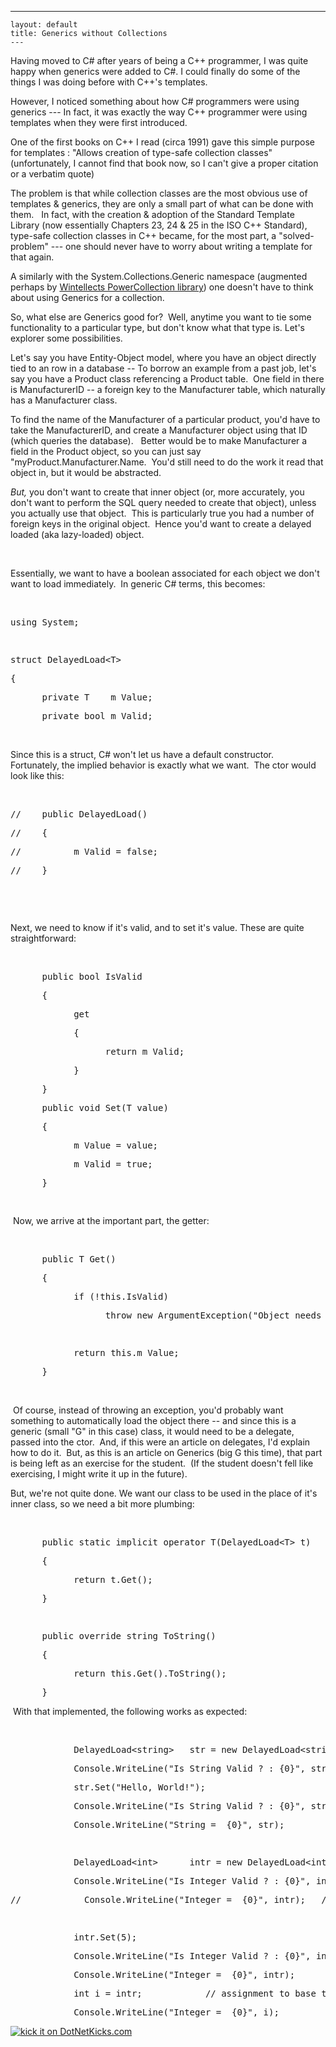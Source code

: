   ---
    layout: default
    title: Generics without Collections
    ---

  <p>Having moved to C# after years of being a C++ programmer, I was quite happy when generics were added to C#. I could finally do some of the things I was doing before with C++'s templates.</p> <p>However, I noticed something about how C# programmers were using generics --- In fact, it was exactly the way C++ programmer were using templates when they were first introduced.</p> <p>One of the first books on C++ I read (circa 1991) gave this simple purpose for templates : "Allows creation of type-safe collection classes"  (unfortunately, I cannot find that book now, so I can't give a proper citation or a verbatim quote)</p> <p>The problem is that while collection classes are the most obvious use of templates &amp; generics, they are only a small part of what can be done with them.   In fact, with the creation &amp; adoption of the Standard Template Library (now essentially Chapters 23, 24 &amp; 25 in the ISO C++ Standard), type-safe collection classes in C++ became, for the most part, a "solved-problem" --- one should never have to worry about writing a template for that again.</p> <p>A similarly with the System.Collections.Generic namespace (augmented perhaps by <a href="http://www.wintellect.com/Weblogs/PowerCollections10ForNET20RTM.aspx">Wintellects PowerCollection library</a>) one doesn't have to think about using Generics for a collection.  </p> <p>So, what else are Generics good for?  Well, anytime you want to tie some functionality to a particular type, but don't know what that type is. Let's explorer some possibilities.</p> <p>Let's say you have Entity-Object model, where you have an object directly tied to an row in a database -- To borrow an example from a past job, let's say you have a Product class referencing a Product table.  One field in there is ManufacturerID -- a foreign key to the Manufacturer table, which naturally has a Manufacturer class.</p> <p>To find the name of the Manufacturer of a particular product, you'd have to take the ManufacturerID, and create a Manufacturer object using that ID (which queries the database).   Better would be to make Manufacturer a field in the Product object, so you can just say "myProduct.Manufacturer.Name.  You'd still need to do the work it read that object in, but it would be abstracted.</p> <p><em>But,</em> you don't want to create that inner object (or, more accurately, you don't want to perform the SQL query needed to create that object), unless you actually use that object.  This is particularly true you had a number of foreign keys in the original object.  Hence you'd want to create a delayed loaded (aka lazy-loaded) object.</p> <p> </p> <p>Essentially, we want to have a boolean associated for each object we don't want to load immediately.  In generic C# terms, this becomes:</p> <p> </p> <div class="csharpcode"><pre class="alt"><span class="kwrd">using</span> System;</pre><pre> </pre><pre class="alt"><span class="kwrd">struct</span> DelayedLoad&lt;T&gt;</pre><pre>{</pre><pre class="alt">      <span class="kwrd">private</span> T    m_Value;</pre><pre>      <span class="kwrd">private</span> <span class="kwrd">bool</span> m_Valid;</pre></div>
<p> </p>
<p>Since this is a struct, C# won't let us have a default constructor.  Fortunately, the implied behavior is exactly what we want.  The ctor would look like this:</p>
<p> </p>
<div class="csharpcode"><pre class="alt"><span class="rem">//    public DelayedLoad()</span></pre><pre><span class="rem">//    {</span></pre><pre class="alt"><span class="rem">//          m_Valid = false;</span></pre><pre><span class="rem">//    }</span></pre><pre class="alt"> </pre></div>
<p> </p>
<p>Next, we need to know if it's valid, and to set it's value. These are quite straightforward:</p>
<p> </p>
<div class="csharpcode"><pre class="alt">      <span class="kwrd">public</span> <span class="kwrd">bool</span> IsValid</pre><pre>      {</pre><pre class="alt">            get</pre><pre>            {</pre><pre class="alt">                  <span class="kwrd">return</span> m_Valid;</pre><pre>            }</pre><pre class="alt">      }</pre><pre>      <span class="kwrd">public</span> <span class="kwrd">void</span> Set(T <span class="kwrd">value</span>)</pre><pre class="alt">      {</pre><pre>            m_Value = <span class="kwrd">value</span>;</pre><pre class="alt">            m_Valid = <span class="kwrd">true</span>;</pre><pre>      }</pre><pre class="alt">      </pre></div>
<p> Now, we arrive at the important part, the getter:</p>
<p> </p>
<div class="csharpcode"><pre class="alt">      <span class="kwrd">public</span> T Get()</pre><pre>      {</pre><pre class="alt">            <span class="kwrd">if</span> (!<span class="kwrd">this</span>.IsValid)</pre><pre>                  <span class="kwrd">throw</span> <span class="kwrd">new</span> ArgumentException(<span class="str">"Object needs to be loaded before use"</span>);</pre><pre class="alt">                  </pre><pre>            <span class="kwrd">return</span> <span class="kwrd">this</span>.m_Value;</pre><pre class="alt">      }</pre></div>
<p> </p>
<p> Of course, instead of throwing an exception, you'd probably want something to automatically load the object there -- and since this is a generic (small "G" in this case) class, it would need to be a delegate, passed into the ctor.  And, if this were an article on delegates, I'd explain how to do it.  But, as this is an article on Generics (big G this time), that part is being left as an exercise for the student.  (If the student doesn't fell like exercising, I might write it up in the future).</p>
<p>But, we're not quite done. We want our class to be used in the place of it's inner class, so we need a bit more plumbing:</p>
<p> </p>
<div class="csharpcode"><pre class="alt">      <span class="kwrd">public</span> <span class="kwrd">static</span> <span class="kwrd">implicit</span> <span class="kwrd">operator</span> T(DelayedLoad&lt;T&gt; t)</pre><pre>      {</pre><pre class="alt">            <span class="kwrd">return</span> t.Get();</pre><pre>      }</pre><pre class="alt">      </pre><pre>      <span class="kwrd">public</span> <span class="kwrd">override</span> <span class="kwrd">string</span> ToString()</pre><pre class="alt">      {</pre><pre>            <span class="kwrd">return</span> <span class="kwrd">this</span>.Get().ToString();</pre><pre class="alt">      }</pre></div>
<p> With that implemented, the following works as expected:</p>
<p> </p>
<div class="csharpcode"><pre class="alt">            DelayedLoad&lt;<span class="kwrd">string</span>&gt;   str = <span class="kwrd">new</span> DelayedLoad&lt;<span class="kwrd">string</span>&gt;();</pre><pre>            Console.WriteLine(<span class="str">"Is String Valid ? : {0}"</span>, str.IsValid);   <span class="rem">// False</span></pre><pre class="alt">            str.Set(<span class="str">"Hello, World!"</span>);</pre><pre>            Console.WriteLine(<span class="str">"Is String Valid ? : {0}"</span>, str.IsValid);   <span class="rem">//True</span></pre><pre class="alt">            Console.WriteLine(<span class="str">"String =  {0}"</span>, str);  </pre><pre> </pre><pre class="alt">            DelayedLoad&lt;<span class="kwrd">int</span>&gt;      intr = <span class="kwrd">new</span> DelayedLoad&lt;<span class="kwrd">int</span>&gt;();</pre><pre>            Console.WriteLine(<span class="str">"Is Integer Valid ? : {0}"</span>, intr.IsValid);  <span class="rem">//false</span></pre><pre class="alt"><span class="rem">//            Console.WriteLine("Integer =  {0}", intr);   // would throw exception   </span></pre><pre> </pre><pre class="alt">            intr.Set(5);</pre><pre>            Console.WriteLine(<span class="str">"Is Integer Valid ? : {0}"</span>, intr.IsValid);  <span class="rem">//true</span></pre><pre class="alt">            Console.WriteLine(<span class="str">"Integer =  {0}"</span>, intr);      </pre><pre>            <span class="kwrd">int</span> i = intr;            <span class="rem">// assignment to base type works</span></pre><pre class="alt">            Console.WriteLine(<span class="str">"Integer =  {0}"</span>, i);      </pre></div><a href="http://www.dotnetkicks.com/kick/?url=http://honestillusion.com/blogs/blog_0/archive/2006/10/02/Generics-without-Collections.aspx"><img alt="kick it on DotNetKicks.com" src="http://www.dotnetkicks.com/Services/Images/KickItImageGenerator.ashx?url=http://honestillusion.com/blogs/blog_0/archive/2006/10/02/Generics-without-Collections.aspx" border="0" /></a>